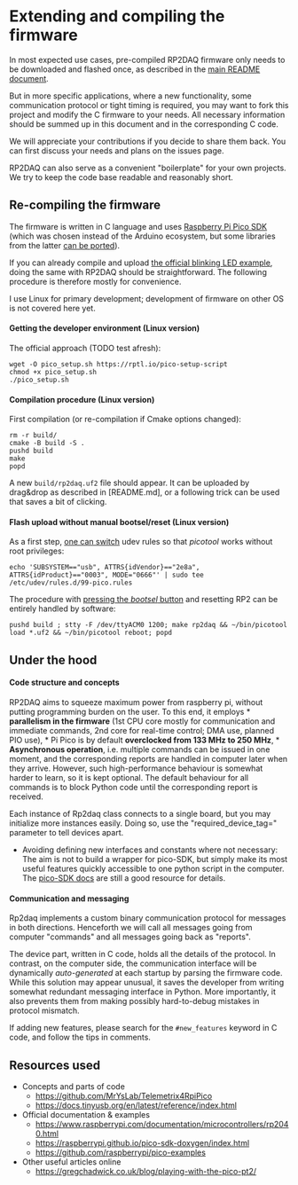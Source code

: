 # Extending and compiling the firmware 

In most expected use cases, pre-compiled RP2DAQ firmware only needs to be downloaded and flashed once, as described in the [main README document](README.md).

But in more specific applications, where a new functionality, some communication protocol or tight timing is required, you may want to fork this project and modify the C firmware to your needs. All necessary information should be summed up in this document and in the corresponding C code.

We will appreciate your contributions if you decide to share them back. You can first discuss your needs and plans on the issues page.

RP2DAQ can also serve as a convenient "boilerplate" for your own projects. We try to keep the code base readable and reasonably short.


## Re-compiling the firmware

The firmware is written in C language and uses [Raspberry Pi Pico SDK](https://raspberrypi.github.io/pico-sdk-doxygen/) (which was chosen instead of the Arduino ecosystem, but some libraries from the latter [can be ported](https://www.hackster.io/fhdm-dev/use-arduino-libraries-with-the-rasperry-pi-pico-c-c-sdk-eff55c)). 

If you can already compile and upload [the official blinking LED example](https://www.raspberrypi.com/news/how-to-blink-an-led-with-raspberry-pi-pico-in-c/), doing the same with RP2DAQ should be straightforward. The following procedure is therefore mostly for convenience. 

I use Linux for primary development; development of firmware on other OS is not covered here yet.

#### Getting the developer environment (Linux version)

The official approach (TODO test afresh):

    wget -O pico_setup.sh https://rptl.io/pico-setup-script
    chmod +x pico_setup.sh
    ./pico_setup.sh

#### Compilation procedure (Linux version)

First compilation (or re-compilation if Cmake options changed):

    rm -r build/ 
    cmake -B build -S . 
    pushd build 
    make
    popd

A new ```build/rp2daq.uf2``` file should appear. It can be uploaded by drag&drop as described in [README.md], or a following trick can be used that saves a bit of clicking.

#### Flash upload without manual bootsel/reset (Linux version)

As a first step, [one can switch](https://gist.github.com/tjvr/3c406bddfe9ae0a3860a3a5e6b381a93) udev rules so that *picotool* works without root privileges:

    echo 'SUBSYSTEM=="usb", ATTRS{idVendor}=="2e8a", ATTRS{idProduct}=="0003", MODE="0666"' | sudo tee /etc/udev/rules.d/99-pico.rules


The procedure with [pressing the *bootsel* button](https://gist.github.com/Hermann-SW/ca07f46b7f9456de41f0956d81de01a7) and resetting RP2 can be entirely handled by software:

    pushd build ; stty -F /dev/ttyACM0 1200; make rp2daq && ~/bin/picotool load *.uf2 && ~/bin/picotool reboot; popd



## Under the hood

#### Code structure and concepts

RP2DAQ aims to squeeze maximum power from raspberry pi, without putting programming burden on the user. To this end, it employs 
    * **parallelism in the firmware** (1st CPU core mostly for communication and immediate commands, 2nd core for real-time control; DMA use, planned PIO use),
    * Pi Pico is by default **overclocked from 133 MHz to 250 MHz**,
    * **Asynchronous operation**, i.e. multiple commands can be issued in one moment, and the corresponding reports are handled in computer later when they arrive. However, such high-performance behaviour is somewhat harder to learn, so it is kept optional. The default behaviour for all commands is to block Python code until the corresponding report is received. 

Each instance of Rp2daq class connects to a single board, but you may initialize more instances easily. Doing so, use the "required_device_tag=" parameter to tell devices apart.

* Avoiding defining new interfaces and constants where not necessary: The aim is not to build a wrapper for pico-SDK, but simply make its most useful features quickly accessible to one python script in the computer. The [pico-SDK docs](https://raspberrypi.github.io/pico-sdk-doxygen/) are still a good resource for details.



#### Communication and messaging

Rp2daq implements a custom binary communication protocol for messages in both directions. Henceforth we will call all messages going from computer "commands" and all messages going back as "reports".

The device part, written in C code, holds all the details of the protocol. In contrast, on the computer side, the communication interface will be dynamically *auto-generated* at each startup by parsing the firmware code. While this solution may appear unusual, it saves the developer from writing somewhat redundant messaging interface in Python. More importantly, it also prevents them from making possibly hard-to-debug mistakes in protocol mismatch. 

If adding new features, please search for the ```#new_features``` keyword in C code, and follow the tips in comments. 


## Resources used

* Concepts and parts of code
    * https://github.com/MrYsLab/Telemetrix4RpiPico
    * https://docs.tinyusb.org/en/latest/reference/index.html
* Official documentation & examples
    * https://www.raspberrypi.com/documentation/microcontrollers/rp2040.html
    * https://raspberrypi.github.io/pico-sdk-doxygen/index.html
    * https://github.com/raspberrypi/pico-examples
* Other useful articles online
    * https://gregchadwick.co.uk/blog/playing-with-the-pico-pt2/


